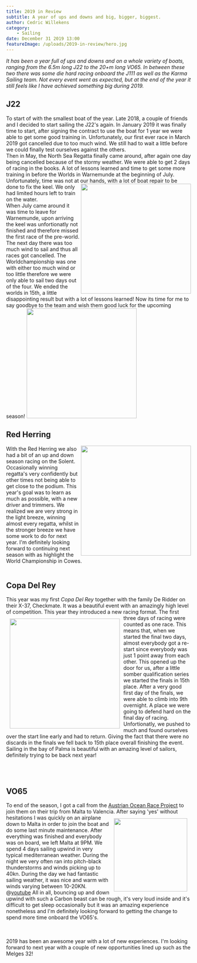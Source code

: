 ```yaml
---
title: 2019 in Review
subtitle: A year of ups and downs and big, bigger, biggest. 
author: Cedric Willekens
category:
    - Sailing
date: December 31 2019 13:00
featureImage: /uploads/2019-in-review/hero.jpg
---
```

*It has been a year full of ups and downs and on a whole variety of boats, ranging from the 6.5m long J22 to the 20+m 
long VO65. In between these two there was some die hard racing onboard the J111 as well as the Karma Sailing team. 
Not every event went as expected, but at the end of the year it still feels like I have achieved something big during 2019.*

## J22  
To start of with the smallest boat of the year. Late 2018, a couple of friends and I decided to start sailing the J22's again. In January 2019 it was finally time to start, after signing the contract to use the boat for 1 year we were able to get some good training in. Unfortunately, our first ever race in March 2019 got cancelled due to too much wind. We still had to wait a little before we could finally test ourselves against the others.    
Then in May, the North Sea Regatta finally came around, after again one day being cancelled because of the stormy weather. 
We were able to get 2 days of racing in the books. A lot of lessons learned and time to get some more training in before 
the Worlds in Warnemunde at the beginning of July. Unfortunately, time was not at our hands, with a lot of boat repair to be done to fix the keel. 
<img src="/uploads/2019-in-review/j22-schade.jpeg" width="300" align="right"></img> We only had limited hours left to train on the water.  
When July came around it was time to leave for Warnemunde, upon arriving the keel was unfortionatly not finished and therefore missed 
the first race of the pre-world. The next day there was too much wind to sail and thus all races got cancelled. 
The Worldchampionship was one with either too much wind or too little therefore we were only able to sail two days out of 
the four. We ended the worlds in 15th, a little disappointing result but with a lot of lessons learned! Now its time for 
me to say goodbye to the team and wish them good luck for the upcoming season! <img src="/uploads/2019-in-review/j22.jpeg" width="300"></img>


## Red Herring
<img src="/uploads/red-herring.jpg" align="right" width="300"></img>
With the Red Herring we also had a bit of an up and down season racing on the Solent. Occasionally winning regatta's very confidently but other 
times not being able to get close to the podium. This year's goal was to learn as much as possible, with a new driver and trimmers. 
We realized we are very strong in the light breeze, winning almost every regatta, whilst in the stronger breeze we have some work to do for next year. 
I'm definitely looking forward to continuing next season with as highlight the World Championship in Cowes. 
<br></br>
## Copa Del Rey
This year was my first *Copa Del Rey* together with the family De Ridder on their X-37, Checkmate. It was a beautiful event
with an amazingly high level of competition. This year they introduced a new racing format. <img src="/uploads/2019-in-review/copa-del-rey.jpeg" align="left" width='300' style="margin:10px;"></img>
The first three days of racing were counted as one race. This means that, when we started the final two days, almost 
everybody got a re-start since everybody was 
just 1 point away from each other. This opened up the door for us, after a little somber qualification series we started the finals 
in 15th place. After a very good first day of the finals, we were able to climb into 9th overnight. A place we were going to 
defend hard on the final day of racing. Unfortionatly, we pushed to much and found ourselves over the start line early and had 
to return. Giving the fact that there were no discards in the finals we fell back to 15th place overall finishing the event. 
Sailing in the bay of Palma is beautiful with an amazing level of sailors, definitely trying to be back next year! 
  
  
<br></br>
## VO65
To end of the season, I got a call from the [Austrian Ocean Race Project](https://www.facebook.com/TheAustrianOceanRaceProject/) 
to join them on their trip from Malta to Valencia. After saying 'yes' without hesitations I was quickly on an airplane <img src="/uploads/2019-in-review/vo65-winch.jpeg" align='right' width='200' style="margin:10px"></img>
down to Malta in order to join the boat and do some last minute maintenance. 
After everything was finished and everybody was on board, we left Malta at 9PM. We spend 4 days sailing upwind in very typical 
mediterranean weather. During the night we very often ran into pitch-black thunderstorms and winds picking up to 40kn. During
the day we had fantastic sailing weather, it was nice and warm with winds varying between 10-20KN. 
@[youtube](https://youtu.be/p6YzgtPcciM)
All in all, bouncing up and down upwind with such a Carbon beast can be rough, it's very loud inside and it's difficult 
to get sleep occasionally but it was an amazing experience nonetheless and I'm definitely looking forward to getting the 
change to spend more time onboard the VO65's.  
  
  
<br></br>
2019 has been an awesome year with a lot of new experiences. I'm looking forward to next year with a couple of new opportunities 
lined up such as the Melges 32!  
